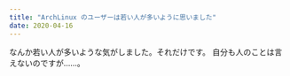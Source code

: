 ```yaml
---
title: "ArchLinux のユーザーは若い人が多いように思いました"
date: 2020-04-16
---
```


なんか若い人が多いような気がしました。それだけです。
自分も人のことは言えないのですが……。

